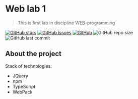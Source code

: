 # Web lab 1 

> This is first lab in discipline WEB-programming

[![GitHub stars][stars-shield]][stars-url]
[![GitHub issues][issues-shield]][issues-url]
[![GitHub][license-shield]][license-url]
![GitHub repo size](https://img.shields.io/github/repo-size/burevestnik-png/web-lab1)
![GitHub last commit](https://img.shields.io/github/last-commit/burevestnik-png/web-lab1)

## About the project
Stack of technologies:
- JQuery
- npm
- TypeScript
- WebPack

[stars-shield]: https://img.shields.io/github/stars/burevestnik-png/web-lab1?style=social
[stars-url]: https://github.com/burevestnik-png/web-lab1/stargazers
[issues-shield]: https://img.shields.io/github/issues/burevestnik-png/web-lab1
[issues-url]: https://github.com/burevestnik-png/web-lab1/issues
[license-shield]: https://img.shields.io/github/license/burevestnik-png/web-lab1
[license-url]: https://github.com/burevestnik-png/web-lab1/blob/master/LICENSE
